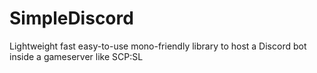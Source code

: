# SimpleDiscord
Lightweight fast easy-to-use mono-friendly library to host a Discord bot inside a gameserver like SCP:SL
